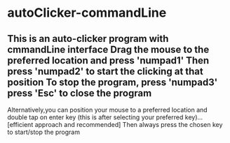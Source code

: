 # autoClicker-commandLine
This is an auto-clicker program with cmmandLine interface
Drag the mouse to the preferred location and press 'numpad1'
Then press 'numpad2' to start the clicking at that position
To stop the program, press 'numpad3'
press 'Esc' to close the program
-----------------------------------------------------------
Alternatively,you can position your mouse to a preferred location and double tap on enter key
(this is after selecting your preferred key)...[efficient approach and recommended]
Then always press the chosen key to start/stop the program
